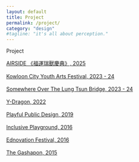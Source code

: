 ```yaml
---
layout: default
title: Project
permalink: /project/
category: "design"
#tagline: "it's all about perception."
---
```


<!--
<style>
	button {background-color: red;}
</style>
<button>BIOGRAPHY</button>
-->

<!--
{% for file in site.static_files %}
{% if file.image %}
<img src="{{ file.path }}" alt="{{ file.name }}">
{% endif %}
{% endfor %}
-->


<p class = "Cata-title">Project</p>

<a href="/kirin/index">AIRSIDE 《福運瑞獸慶典》, 2025</a>
<br><br>
<a href="/kcyaf/index">Kowloon City Youth Arts Festival, 2023 - 24</a>
<br><br>
<a href="/lungtsunbridge/index">Somewhere Over The Lung Tsun Bridge, 2023 - 24</a>
<br><br>
<a href="/ydragon/index">Y-Dragon, 2022</a>
<br><br>
<a href="/ppd/index">Playful Public Design, 2019</a>
<br><br>
<a href="/inclusive/index">Inclusive Playground, 2016</a>
<br><br>
<a href="/edfes/index">Ednovation Festival, 2016</a>
<br><br>
<a href="/gashapon/index">The Gashapon, 2015</a>
<br><br>


<br><br><br>


	
